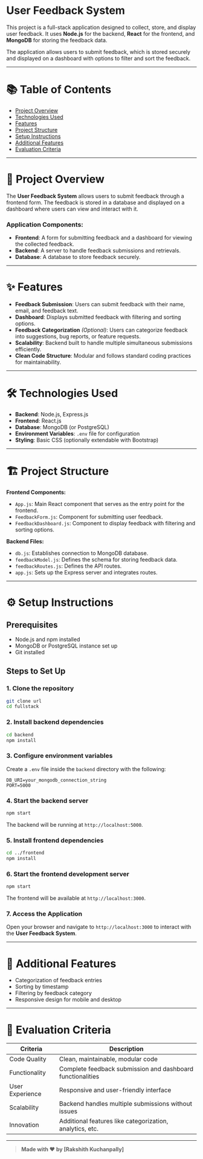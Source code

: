 # User Feedback System

This project is a full-stack application designed to collect, store, and display user feedback. It uses **Node.js** for the backend, **React** for the frontend, and **MongoDB** for storing the feedback data.

The application allows users to submit feedback, which is stored securely and displayed on a dashboard with options to filter and sort the feedback.

---

# 📚 Table of Contents

- [Project Overview](#project-overview)
- [Technologies Used](#technologies-used)
- [Features](#features)
- [Project Structure](#project-structure)
- [Setup Instructions](#setup-instructions)
- [Additional Features](#additional-features)
- [Evaluation Criteria](#evaluation-criteria)

---

# 📖 Project Overview

The **User Feedback System** allows users to submit feedback through a frontend form. The feedback is stored in a database and displayed on a dashboard where users can view and interact with it.

### Application Components:
- **Frontend**: A form for submitting feedback and a dashboard for viewing the collected feedback.
- **Backend**: A server to handle feedback submissions and retrievals.
- **Database**: A database to store feedback securely.

---

# ✨ Features

- **Feedback Submission**: Users can submit feedback with their name, email, and feedback text.
- **Dashboard**: Displays submitted feedback with filtering and sorting options.
- **Feedback Categorization** *(Optional)*: Users can categorize feedback into suggestions, bug reports, or feature requests.
- **Scalability**: Backend built to handle multiple simultaneous submissions efficiently.
- **Clean Code Structure**: Modular and follows standard coding practices for maintainability.

---

# 🛠 Technologies Used

- **Backend**: Node.js, Express.js
- **Frontend**: React.js
- **Database**: MongoDB (or PostgreSQL)
- **Environment Variables**: `.env` file for configuration
- **Styling**: Basic CSS (optionally extendable with Bootstrap)

---

# 🏗️ Project Structure

**Frontend Components:**
- `App.js`: Main React component that serves as the entry point for the frontend.
- `FeedbackForm.js`: Component for submitting user feedback.
- `FeedbackDashboard.js`: Component to display feedback with filtering and sorting options.

**Backend Files:**
- `db.js`: Establishes connection to MongoDB database.
- `feedbackModel.js`: Defines the schema for storing feedback data.
- `feedbackRoutes.js`: Defines the API routes.
- `app.js`: Sets up the Express server and integrates routes.

---

# ⚙️ Setup Instructions

## Prerequisites

- Node.js and npm installed
- MongoDB or PostgreSQL instance set up
- Git installed

## Steps to Set Up

### 1. Clone the repository

```bash
git clone url
cd fullstack
```

### 2. Install backend dependencies

```bash
cd backend
npm install
```

### 3. Configure environment variables

Create a `.env` file inside the `backend` directory with the following:

```env
DB_URI=your_mongodb_connection_string
PORT=5000
```

### 4. Start the backend server

```bash
npm start
```

The backend will be running at `http://localhost:5000`.

### 5. Install frontend dependencies

```bash
cd ../frontend
npm install
```

### 6. Start the frontend development server

```bash
npm start
```

The frontend will be available at `http://localhost:3000`.

### 7. Access the Application

Open your browser and navigate to `http://localhost:3000` to interact with the **User Feedback System**.


---

# 🎯 Additional Features

- Categorization of feedback entries
- Sorting by timestamp
- Filtering by feedback category
- Responsive design for mobile and desktop

---

# 📝 Evaluation Criteria

| Criteria         | Description                                                      |
| ---------------- | ----------------------------------------------------------------- |
| Code Quality     | Clean, maintainable, modular code                                 |
| Functionality    | Complete feedback submission and dashboard functionalities       |
| User Experience  | Responsive and user-friendly interface                            |
| Scalability      | Backend handles multiple submissions without issues              |
| Innovation       | Additional features like categorization, analytics, etc.          |

---

> **Made with ❤️ by [Rakshith Kuchanpally]**


